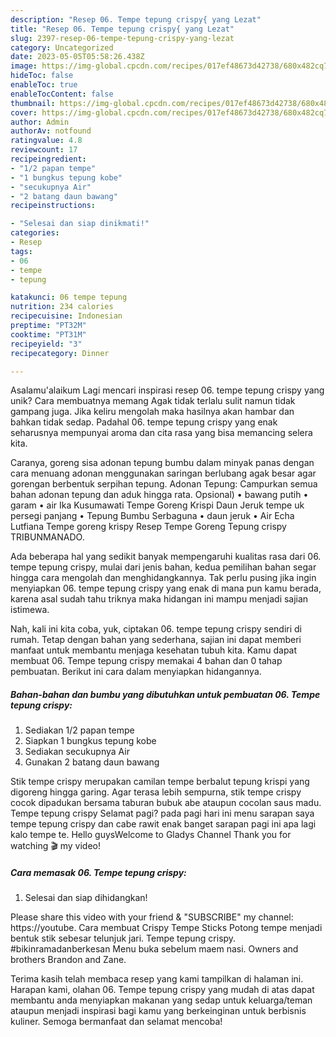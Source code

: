 ```yaml
---
description: "Resep 06. Tempe tepung crispy{ yang Lezat"
title: "Resep 06. Tempe tepung crispy{ yang Lezat"
slug: 2397-resep-06-tempe-tepung-crispy-yang-lezat
category: Uncategorized
date: 2023-05-05T05:58:26.438Z
image: https://img-global.cpcdn.com/recipes/017ef48673d42738/680x482cq70/06-tempe-tepung-crispy-foto-resep-utama.jpg
hideToc: false
enableToc: true
enableTocContent: false
thumbnail: https://img-global.cpcdn.com/recipes/017ef48673d42738/680x482cq70/06-tempe-tepung-crispy-foto-resep-utama.jpg
cover: https://img-global.cpcdn.com/recipes/017ef48673d42738/680x482cq70/06-tempe-tepung-crispy-foto-resep-utama.jpg
author: Admin
authorAv: notfound
ratingvalue: 4.8
reviewcount: 17
recipeingredient:
- "1/2 papan tempe"
- "1 bungkus tepung kobe"
- "secukupnya Air"
- "2 batang daun bawang"
recipeinstructions:

- "Selesai dan siap dinikmati!"
categories:
- Resep
tags:
- 06
- tempe
- tepung

katakunci: 06 tempe tepung 
nutrition: 234 calories
recipecuisine: Indonesian
preptime: "PT32M"
cooktime: "PT31M"
recipeyield: "3"
recipecategory: Dinner

---
```



Asalamu'alaikum Lagi mencari inspirasi resep 06. tempe tepung crispy yang unik? Cara membuatnya memang Agak tidak terlalu sulit namun tidak gampang juga. Jika keliru mengolah maka hasilnya akan hambar dan bahkan tidak sedap. Padahal 06. tempe tepung crispy yang enak seharusnya mempunyai aroma dan cita rasa yang bisa memancing selera kita.


Caranya, goreng sisa adonan tepung bumbu dalam minyak panas dengan cara menuang adonan menggunakan saringan berlubang agak besar agar gorengan berbentuk serpihan tepung. Adonan Tepung: Campurkan semua bahan adonan tepung dan aduk hingga rata. Opsional) • bawang putih • garam • air Ika Kusumawati Tempe Goreng Krispi Daun Jeruk tempe uk persegi panjang • Tepung Bumbu Serbaguna • daun jeruk • Air Echa Lutfiana Tempe goreng krispy Resep Tempe Goreng Tepung crispy TRIBUNMANADO.

Ada beberapa hal yang sedikit banyak mempengaruhi kualitas rasa dari 06. tempe tepung crispy, mulai dari jenis bahan, kedua pemilihan bahan segar hingga cara mengolah dan menghidangkannya. Tak perlu pusing jika ingin menyiapkan 06. tempe tepung crispy yang enak di mana pun kamu berada, karena asal sudah tahu triknya maka hidangan ini mampu menjadi sajian istimewa.


Nah, kali ini kita coba, yuk, ciptakan 06. tempe tepung crispy sendiri di rumah. Tetap dengan bahan yang sederhana, sajian ini dapat memberi manfaat untuk membantu menjaga kesehatan tubuh kita. Kamu dapat membuat 06. Tempe tepung crispy memakai 4 bahan dan 0 tahap pembuatan. Berikut ini cara dalam menyiapkan hidangannya.

<!--inarticleads1-->

##### Bahan-bahan dan bumbu yang dibutuhkan untuk pembuatan 06. Tempe tepung crispy:

1. Sediakan 1/2 papan tempe
1. Siapkan 1 bungkus tepung kobe
1. Sediakan secukupnya Air
1. Gunakan 2 batang daun bawang


Stik tempe crispy merupakan camilan tempe berbalut tepung krispi yang digoreng hingga garing. Agar terasa lebih sempurna, stik tempe crispy cocok dipadukan bersama taburan bubuk abe ataupun cocolan saus madu. Tempe tepung crispy Selamat pagi? pada pagi hari ini menu sarapan saya tempe tepung crispy dan cabe rawit enak banget sarapan pagi ini apa lagi kalo tempe te. Hello guysWelcome to Gladys Channel Thank you for watching 🎬 my video! 

<!--inarticleads2-->

##### Cara memasak 06. Tempe tepung crispy:


1. Selesai dan siap dihidangkan!

Please share this video with your friend &amp; &#34;SUBSCRIBE&#34; my channel: https://youtube. Cara membuat Crispy Tempe Sticks Potong tempe menjadi bentuk stik sebesar telunjuk jari. Tempe tepung crispy. #bikinramadanberkesan Menu buka sebelum maem nasi. Owners and brothers Brandon and Zane. 

Terima kasih telah membaca resep yang kami tampilkan di halaman ini. Harapan kami, olahan 06. Tempe tepung crispy yang mudah di atas dapat membantu anda menyiapkan makanan yang sedap untuk keluarga/teman ataupun menjadi inspirasi bagi kamu yang berkeinginan untuk berbisnis kuliner. Semoga bermanfaat dan selamat mencoba!
